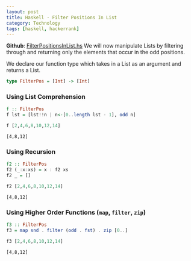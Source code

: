 ```yaml
---
layout: post
title: Haskell - Filter Positions In List
category: Technology
tags: [haskell, hackerrank]
---
```


**Github**: [FilterPositionsInList.hs](https://github.com/eloyekunle/haskell_snippets/blob/master/FilterPositionsInList.hs)
We will now manipulate Lists by filtering through and returning only the elements that occur in the odd positions.

We declare our function type which takes in a List as an argument and returns a List.


```haskell
type FilterPos = [Int] -> [Int]
```

### Using List Comprehension


```haskell
f :: FilterPos
f lst = [lst!!n | n<-[0..length lst - 1], odd n]
```


```haskell
f [2,4,6,8,10,12,14]
```


    [4,8,12]


### Using Recursion


```haskell
f2 :: FilterPos
f2 (_:x:xs) = x : f2 xs
f2 _ = []
```


```haskell
f2 [2,4,6,8,10,12,14]
```


    [4,8,12]


### Using Higher Order Functions (`map`, `filter`, `zip`)


```haskell
f3 :: FilterPos
f3 = map snd . filter (odd . fst) . zip [0..]
```


```haskell
f3 [2,4,6,8,10,12,14]
```


    [4,8,12]
